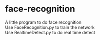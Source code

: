 # face-recognition
A little program to do face recognition<br/>
Use FaceRecognition.py to train the network<br/>
Use RealtimeDetect.py to do real time detect<br/>
